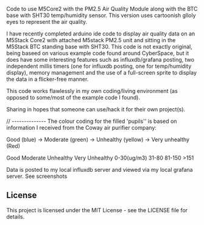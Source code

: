
Code to use M5Core2 with the PM2.5 Air Quality Module along with the BTC base with SHT30 temp/humidity sensor.
This version uses cartoonish glloly eyes to represent the air quality.

I have recently completed arduino ide code to display air quality data on an M5Stack Core2 with attached
M5stack PM2.5 unit and sitting in the M5Stack BTC standing base with SHT30. This code is not exactly original, 
being baseed on various example code found around CyberSpace, but it does have some interesting features such
as influxdb/grafana posting, two independent millis timers (one for influxdb posting, one for temp/humidity display),
memory management and the use of a full-screen sprite to display the data in a flicker-free manner. 

This code works flawlessly in my own coding/living environment (as opposed to some/most of the example code I found).

Sharing in hopes that someone can use/hack it for their own project(s). 

// --------------
The colour coding for the filled 'pupils'' is based on information I received from the Coway air purifier company:

Good (blue) → Moderate (green) → Unhealthy (yellow) → Very unhealthy (Red)
 
Good		Moderate	Unhealthy	Very Unhealthy
0-30(ug/m3)	31-80		81-150		>151

Data is posted to my local influxdb server and viewed via my local grafana server. See screenshots

## License
This project is licensed under the MIT License - see the LICENSE file for details.





